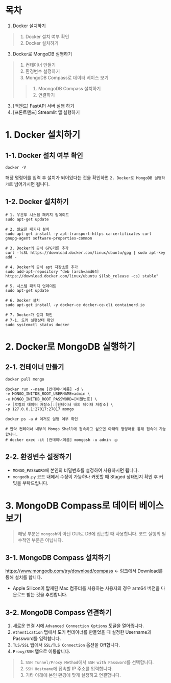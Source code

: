 # 목차
1. Docker 설치하기
> 1. Docker 설치 여부 확인
> 2. Docker 설치하기
3. Docker로 MongoDB 실행하기
> 1. 컨테이너 만들기
> 2. 환경변수 설정하기
> 3. MongoDB Compass로 데이터 베이스 보기
>> 1. MoongoDB Compass 설치하기
>> 2. 연결하기
3. [백엔드] FastAPI 서버 실행 하기
4. [프론트엔드] Streamlit 앱 실행하기

# 1. Docker 설치하기
## 1-1. Docker 설치 여부 확인
```
docker -V
```
해당 명령어를 입력 후 설치가 되어있다는 것을 확인하면 `2. Docker로 MongoDB 실행하기`로 넘어가시면 됩니다.
## 1-2. Docker 설치하기
```
# 1. 우분투 시스템 패키지 업데이트
sudo apt-get update

# 2. 필요한 패키지 설치
sudo apt-get install -y apt-transport-https ca-certificates curl gnupg-agent software-properties-common

# 3. Docker의 공식 GPG키를 추가
curl -fsSL https://download.docker.com/linux/ubuntu/gpg | sudo apt-key add -
 
# 4. Docker의 공식 apt 저장소를 추가
sudo add-apt-repository "deb [arch=amd64] https://download.docker.com/linux/ubuntu $(lsb_release -cs) stable"
 
# 5. 시스템 패키지 업데이트
sudo apt-get update

# 6. Docker 설치
sudo apt-get install -y docker-ce docker-ce-cli containerd.io
 
# 7. Docker가 설치 확인
# 7-1. 도커 실행상태 확인
sudo systemctl status docker
```

# 2. Docker로 MongoDB 실행하기
## 2-1. 컨테이너 만들기
```
docker pull mongo

docker run --name [컨테이너이름] -d \
-e MONGO_INITDB_ROOT_USERNAME=admin \
-e MONGO_INITDB_ROOT_PASSWORD=[비밀번호] \
-v [로컬의 데이터 저장소]:[컨테이너 내의 데이터 저장소] \
-p 127.0.0.1:27017:27017 mongo

docker ps -a # 이거로 실행 여부 확인

# 만약 컨테이너 내부의 Mongo Shell에 접속하고 싶으면 아래의 명령어를 통해 접속이 가능합니다.
# docker exec -it [컨테이너이름] mongosh -u admin -p
```

## 2-2. 환경변수 설정하기
- `MONGO_PASSWORD`에 본인의 비밀번호를 설정하여 사용하시면 됩니다.
- `mongodb.py` 코드 내에서 수정이 가능하나 커밋할 때 Staged 상태인지 확인 후 커밋을 부탁드립니다.

# 3. MongoDB Compass로 데이터 베이스 보기
> 해당 부분은 `mongosh`이 아닌 GUI로 DB에 접근할 때 사용합니다.
> 코드 실행의 필수적인 부분은 아닙니다.
## 3-1. MongoDB Compass 설치하기
https://www.mongodb.com/try/download/compass
<- 링크에서 Download를 통해 설치를 합니다.
- Apple Silicon이 탑재된 Mac 컴퓨터를 사용하는 사용자의 경우 arm64 버전을 다운로드 받는 것을 추천합니다.

## 3-2. MongoDB Compass 연결하기
1. 새로운 연결 시에 `Advanced Connection Options` 토글을 열어줍니다.
2. `Athentication` 탭에서 도커 컨테이너를 만들었을 때 설정한 Username과 Password를 입력합니다.
3. `TLS/SSL` 탭에서 `SSL/TLS Connection` 옵션을 Off합니다.
4. `Proxy/SSH` 탭으로 이동합니다.
> 1. `SSH Tunnel/Proxy Method`에서 `SSH with Password`를 선택합니다.
> 2. `SSH Hostname`에 접속할 IP 주소를 입력합니다.
> 3. 기타 아래에 본인 환경에 맞게 설정하고 연결합니다.

